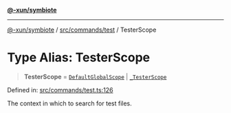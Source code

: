 [**@-xun/symbiote**](../../../../README.md)

***

[@-xun/symbiote](../../../../README.md) / [src/commands/test](../README.md) / TesterScope

# Type Alias: TesterScope

> **TesterScope** = [`DefaultGlobalScope`](../../../configure/enumerations/DefaultGlobalScope.md) \| [`_TesterScope`](../enumerations/TesterScope.md)

Defined in: [src/commands/test.ts:126](https://github.com/Xunnamius/symbiote/blob/3bc9175601936ce1e29ce6f32d229d0639c2bec1/src/commands/test.ts#L126)

The context in which to search for test files.

